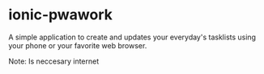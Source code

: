 # ionic-pwawork
A simple application to create and updates your everyday's tasklists using your phone or your favorite web browser.

Note: Is neccesary internet

